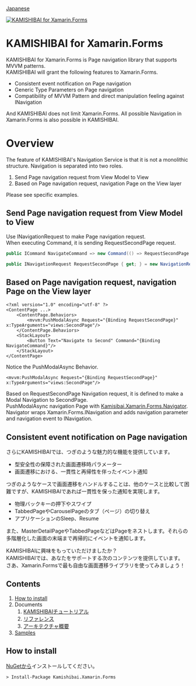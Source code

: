 [Japanese](README-ja.md)

[![KAMISHIBAI for Xamarin.Forms](https://raw.githubusercontent.com/nuitsjp/KAMISHIBAI/master/logo_wide.png)](https://github.com/nuitsjp/KAMISHIBAI/blob/master/README-ja.md)

# KAMISHIBAI for Xamarin.Forms

KAMISHIBAI for Xamarin.Forms is Page navigation library that supports MVVM patterns.  
KAMISHIBAI will grant the following features to Xamarin.Forms.

* Consistent event notification on Page navigation  
* Generic Type Parameters on Page navigation  
* Compatibility of MVVM Pattern and direct manipulation feeling against INavigation  

And KAMISHIBAI does not limit Xamarin.Forms. All possible Navigation in Xamarin.Forms is also possible in KAMISHIBAI.

# Overview  

The feature of KAMISHIBAI's Navigation Service is that it is not a monolithic structure. Navigation is separated into two roles.

1. Send Page navigation request from View Model to View  
2. Based on Page navigation request, navigation Page on the View layer  

Please see specific examples.  

## Send Page navigation request from View Model to View  

Use INavigationRequest to make Page navigation request.  
When executing Command, it is sending RequestSecondPage request.  

```cs
public ICommand NavigateCommand => new Command(() => RequestSecondPage.RaiseAsync());

public INavigationRequest RequestSecondPage { get; } = new NavigationRequest();
```



## Based on Page navigation request, navigation Page on the View layer  

```xaml
<?xml version="1.0" encoding="utf-8" ?>
<ContentPage ...>
    <ContentPage.Behaviors>
        <mvvm:PushModalAsync Request="{Binding RequestSecondPage}" x:TypeArguments="views:SecondPage"/>
    </ContentPage.Behaviors>
    <StackLayout>
        <Button Text="Navigate to Second" Command="{Binding NavigateCommand}"/>
    </StackLayout>
</ContentPage>
```
Notice the PushModalAsync Behavior.  

```xaml
<mvvm:PushModalAsync Request="{Binding RequestSecondPage}" x:TypeArguments="views:SecondPage"/>
```
Based on RequestSecondPage Navigation request, it is defined to make a Modal Navigation to SecondPage.  
PushModalAsync navigation Page with [Kamisibai.Xamarin.Forms.Navigator](https://github.com/nuitsjp/KAMISHIBAI/blob/master/Source/Kamishibai.Xamarin.Forms/Navigator.cs).  
Navigator wraps Xamarin.Forms.INavigation and adds navigation parameter and navigation event to INavigation.  

## Consistent event notification on Page navigation  




さらにKAMISHIBAIでは、つぎのような魅力的な機能を提供しています。  

* 型安全性の保障された画面遷移時パラメーター  
* 画面遷移における、一貫性と再帰性を伴ったイベント通知  

つぎのようなケースで画面遷移をハンドルすることは、他のケースと比較して困難ですが、KAMISHIBAIであれば一貫性を保った通知を実現します。  

* 物理バックキーの押下やスワイプ
* TabbedPageやCarouselPageのタブ（ページ）の切り替え  
* アプリケーションのSleep、Resume  

また、MasterDetailPageやTabbedPageなどはPageをネストします。それらの多階層化した画面の末端まで再帰的にイベントを通知します。  

KAMISHIBAIに興味をもっていただけましたか？  
KAMISHIBAIでは、あなたをサポートする次のコンテンツを提供しています。  
さあ、Xamarin.Formsで最も自由な画面遷移ライブラリを使ってみましょう！  

## Contents

1. [How to install](#how-to-install)
2. Documents
    1. [KAMISHIBAIチュートリアル](Document/1-Hello-KAMISHIBAI-ja.md)  
    2. [リファレンス](Document/2-Reference-ja.md)
    2. [アーキテクチャ概要](Document/3-Architecture-Overview-ja.md)
3. [Samples](https://github.com/nuitsjp/KAMISHIBAI-Samples)

## How to install  

[NuGetから](https://www.nuget.org/packages/Kamishibai.Xamarin.Forms)インストールしてください。

```txt
> Install-Package Kamishibai.Xamarin.Forms
```
